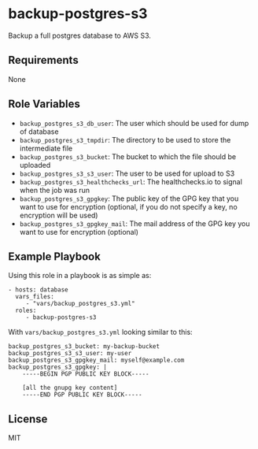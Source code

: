 backup-postgres-s3
==================

Backup a full postgres database to AWS S3.

Requirements
------------

None

Role Variables
--------------

- `backup_postgres_s3_db_user`: The user which should be used for dump of
  database
- `backup_postgres_s3_tmpdir`: The directory to be used to store the
  intermediate file
- `backup_postgres_s3_bucket`: The bucket to which the file should be uploaded
- `backup_postgres_s3_s3_user`: The user to be used for upload to S3
- `backup_postgres_s3_healthchecks_url`: The healthchecks.io to signal when
  the job was run
- `backup_postgres_s3_gpgkey`: The public key of the GPG key that you want
  to use for encryption (optional, if you do not specify a key, no encryption
  will be used)
- `backup_postgres_s3_gpgkey_mail`: The mail address of the GPG key you want
  to use for encryption (optional)

Example Playbook
----------------

Using this role in a playbook is as simple as:

    - hosts: database
      vars_files:
         - "vars/backup_postgres_s3.yml"
      roles:
         - backup-postgres-s3

With `vars/backup_postgres_s3.yml` looking similar to this:

    backup_postgres_s3_bucket: my-backup-bucket
    backup_postgres_s3_s3_user: my-user
    backup_postgres_s3_gpgkey_mail: myself@example.com
    backup_postgres_s3_gpgkey: |
        -----BEGIN PGP PUBLIC KEY BLOCK-----

        [all the gnupg key content]
        -----END PGP PUBLIC KEY BLOCK-----

License
-------

MIT
